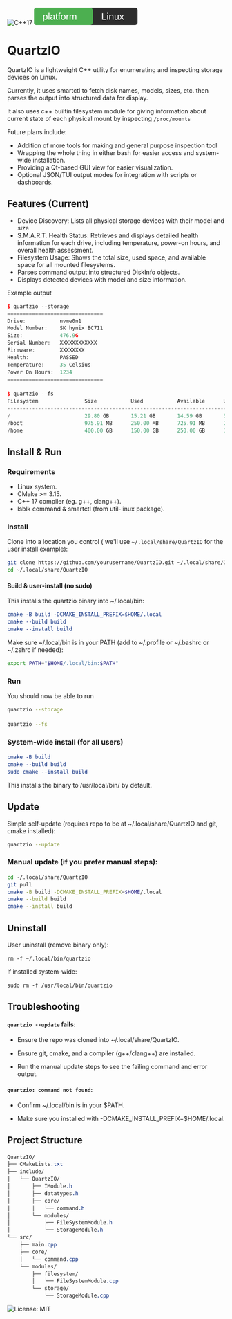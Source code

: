 ![C++17](https://img.shields.io/badge/C%2B%2B-17-blue.svg)
![Platform: Linux](./asset/linux.svg)
# QuartzIO

QuartzIO is a lightweight C++ utility for enumerating and inspecting storage devices on Linux.  

Currently, it uses smartctl to fetch disk names, models, sizes, etc. then parses the output into structured data for display.

It also uses c++ builtin filesystem module for giving information about current state of each physical mount by inspecting `/proc/mounts`

Future plans include: 
* Addition of more tools for making and general purpose inspection tool
* Wrapping the whole thing in either bash for easier access and system-wide installation.
* Providing a Qt-based GUI view for easier visualization.
* Optional JSON/TUI output modes for integration with scripts or dashboards.

## Features (Current)

* Device Discovery: Lists all physical storage devices with their model and size
* S.M.A.R.T. Health Status: Retrieves and displays detailed health information for each drive, including temperature, power-on hours, and overall health assessment.
* Filesystem Usage: Shows the total size, used space, and available space for all mounted filesystems.
* Parses command output into structured DiskInfo objects.
* Displays detected devices with model and size information.

Example output

```cpp
$ quartzio --storage
===============================
Drive:           nvme0n1
Model Number:    SK hynix BC711
Size:            476.9G
Serial Number:   XXXXXXXXXXXX
Firmware:        XXXXXXXX
Health:          PASSED
Temperature:     35 Celsius
Power On Hours:  1234
===============================

$ quartzio --fs
Filesystem               Size           Used           Available      Use%
--------------------------------------------------------------------------------
/                        29.80 GB       15.21 GB       14.59 GB       51%
/boot                    975.91 MB      250.00 MB      725.91 MB      25%
/home                    400.00 GB      150.00 GB      250.00 GB      37%
```

## Install & Run

### Requirements
* Linux system.
* CMake >= 3.15.
* C++ 17 compiler (eg. g++, clang++).
* lsblk command & smartctl (from util-linux package).
  
### Install

Clone into a location you control ( we'll use `~/.local/share/QuartzIO` for the user install example):
```bash
git clone https://github.com/yourusername/QuartzIO.git ~/.local/share/QuartzIO
cd ~/.local/share/QuartzIO
```
#### Build & user-install (no sudo)

This installs the quartzio binary into ~/.local/bin:

```cmake
cmake -B build -DCMAKE_INSTALL_PREFIX=$HOME/.local
cmake --build build
cmake --install build
```

Make sure ~/.local/bin is in your PATH (add to ~/.profile or ~/.bashrc or ~/.zshrc if needed):

```bash
export PATH="$HOME/.local/bin:$PATH"
```

### Run

You should now be able to run

```bash
quartzio --storage

quartzio --fs
```

### System-wide install (for all users)

```cmake
cmake -B build
cmake --build build
sudo cmake --install build
```
This installs the binary to /usr/local/bin/ by default.

## Update

Simple self-update (requires repo to be at ~/.local/share/QuartzIO and git, cmake installed):

```bash
quartzio --update
```

### Manual update (if you prefer manual steps):
```bash
cd ~/.local/share/QuartzIO
git pull
cmake -B build -DCMAKE_INSTALL_PREFIX=$HOME/.local
cmake --build build
cmake --install build
```

## Uninstall

User uninstall (remove binary only):

`rm -f ~/.local/bin/quartzio`

If installed system-wide:

`sudo rm -f /usr/local/bin/quartzio`

## Troubleshooting

#### `quartzio --update` fails:
  * Ensure the repo was cloned into ~/.local/share/QuartzIO.

  * Ensure git, cmake, and a compiler (g++/clang++) are installed.

  * Run the manual update steps to see the failing command and error output.

#### `quartzio: command not found`:

  * Confirm ~/.local/bin is in your $PATH.

  * Make sure you installed with -DCMAKE_INSTALL_PREFIX=$HOME/.local.

## Project Structure

```css
QuartzIO/
├── CMakeLists.txt
├── include/
│   └── QuartzIO/
│       ├── IModule.h
│       ├── datatypes.h
│       ├── core/
│       │   └── command.h
│       └── modules/
│           ├── FileSystemModule.h
│           └── StorageModule.h
└── src/
    ├── main.cpp
    ├── core/
    │   └── command.cpp
    └── modules/
        ├── filesystem/
        │   └── FileSystemModule.cpp
        └── storage/
            └── StorageModule.cpp 
```

![License: MIT](https://img.shields.io/badge/License-MIT-green.svg)



